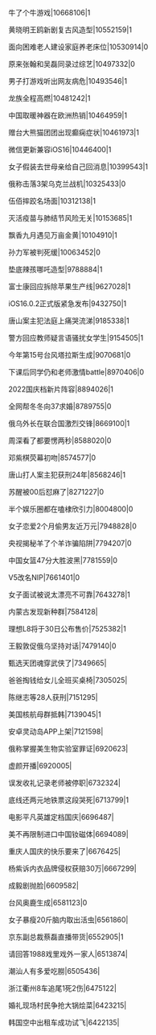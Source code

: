 牛了个牛游戏|10668106|1

黄晓明王鸥新剧复古风造型|10552159|1

面向困难老人建设家庭养老床位|10530914|0

原来张翰和吴磊同录过综艺|10497332|0

男子打游戏听出网友病危|10493546|1

龙族全程高燃|10481242|1

中国取暖神器在欧洲热销|10464959|1

赠台大熊猫团团出现癫痫症状|10461973|1

微信更新兼容iOS16|10446400|1

女子假装去世母亲给自己回消息|10399543|1

俄称击落3架乌克兰战机|10325433|0

伍佰摔跤名场面|10312138|1

灭活疫苗与肺结节风险无关|10153685|1

飘香九月遇见万亩金黄|10104910|1

孙力军被判死缓|10063452|0

垫底辣孩哪吒造型|9788884|1

富士康回应拆除苹果生产线|9627028|1

iOS16.0.2正式版紧急发布|9432750|1

唐山案主犯法庭上痛哭流涕|9185338|1

警方回应教师疑言语骚扰女学生|9154505|1

今年第15号台风塔拉斯生成|9070681|0

下课后同学仍和老师激情battle|8970406|0

2022国庆档新片阵容|8894026|1

全网帮冬冬向37求婚|8789755|0

俄乌外长在联合国激烈交锋|8669100|1

周深看了都要愣两秒|8588020|0

邓紫棋荧幕初吻|8574577|0

唐山打人案主犯获刑24年|8568246|1

苏醒被00后怼麻了|8271227|0

半个娱乐圈都在嗑棣欣引力|8004800|0

女子恋爱2个月偷男友近万元|7948828|0

央视揭秘羊了个羊诈骗陷阱|7794207|0

中国女篮47分大胜波黑|7781559|0

V5改名NIP|7661401|0

女子面试被说太漂亮不可靠|7643278|1

内蒙古发现新种群|7584128|

理想L8将于30日公布售价|7525382|1

王毅敦促俄乌坚持对话|7479140|0

甄选天团魂穿武侠了|7349665|

爸爸掏钱给女儿全班买桌椅|7305025|

陈继志等28人获刑|7151295|

美国核航母群抵韩|7139045|1

安卓灵动岛APP上架|7121598|

俄称掌握美生物实验室罪证|6920623|

虚颜开播|6920005|

误发收礼记录老师被停职|6732324|

底线还两元地铁票这段哭死|6713799|1

电影平凡英雄定档国庆|6696487|

美不再限制进口中国钕磁体|6694089|

重庆人国庆的快乐要来了|6676425|

杨紫诉内衣品牌侵权获赔30万|6667299|

成毅剧抛脸|6609582|

台风奥鹿生成|6581123|0

女子暴瘦20斤脑内取出活虫|6561860|

京东副总裁蔡磊直播带货|6552905|1

请回答1988戏里戏外一家人|6513874|

潮汕人有多爱吃朥|6505436|

浙江衢州8车追尾1死2伤|6475122|

婚礼现场村民争抢大锅烩菜|6423215|

韩国空中出租车成功试飞|6422135|

